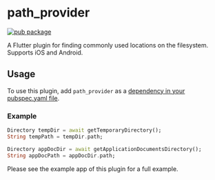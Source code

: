 # path_provider

[![pub package](https://img.shields.io/pub/v/path_provider.svg)](https://pub.dartlang.org/packages/path_provider)

A Flutter plugin for finding commonly used locations on the filesystem. Supports iOS and Android.

## Usage

To use this plugin, add `path_provider` as a [dependency in your pubspec.yaml file](https://flutter.io/platform-plugins/).

### Example

``` dart
Directory tempDir = await getTemporaryDirectory();
String tempPath = tempDir.path;

Directory appDocDir = await getApplicationDocumentsDirectory();
String appDocPath = appDocDir.path;
```

Please see the example app of this plugin for a full example.
